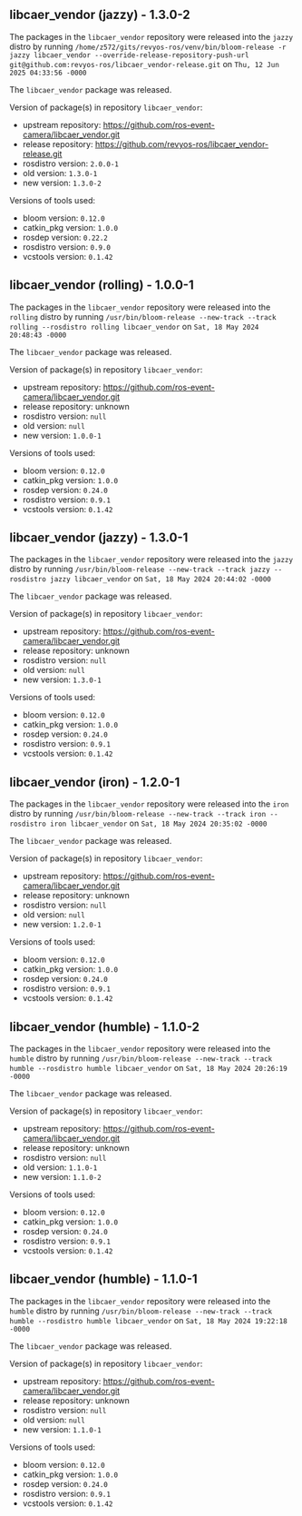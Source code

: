 ## libcaer_vendor (jazzy) - 1.3.0-2

The packages in the `libcaer_vendor` repository were released into the `jazzy` distro by running `/home/z572/gits/revyos-ros/venv/bin/bloom-release -r jazzy libcaer_vendor --override-release-repository-push-url git@github.com:revyos-ros/libcaer_vendor-release.git` on `Thu, 12 Jun 2025 04:33:56 -0000`

The `libcaer_vendor` package was released.

Version of package(s) in repository `libcaer_vendor`:

- upstream repository: https://github.com/ros-event-camera/libcaer_vendor.git
- release repository: https://github.com/revyos-ros/libcaer_vendor-release.git
- rosdistro version: `2.0.0-1`
- old version: `1.3.0-1`
- new version: `1.3.0-2`

Versions of tools used:

- bloom version: `0.12.0`
- catkin_pkg version: `1.0.0`
- rosdep version: `0.22.2`
- rosdistro version: `0.9.0`
- vcstools version: `0.1.42`


## libcaer_vendor (rolling) - 1.0.0-1

The packages in the `libcaer_vendor` repository were released into the `rolling` distro by running `/usr/bin/bloom-release --new-track --track rolling --rosdistro rolling libcaer_vendor` on `Sat, 18 May 2024 20:48:43 -0000`

The `libcaer_vendor` package was released.

Version of package(s) in repository `libcaer_vendor`:

- upstream repository: https://github.com/ros-event-camera/libcaer_vendor.git
- release repository: unknown
- rosdistro version: `null`
- old version: `null`
- new version: `1.0.0-1`

Versions of tools used:

- bloom version: `0.12.0`
- catkin_pkg version: `1.0.0`
- rosdep version: `0.24.0`
- rosdistro version: `0.9.1`
- vcstools version: `0.1.42`


## libcaer_vendor (jazzy) - 1.3.0-1

The packages in the `libcaer_vendor` repository were released into the `jazzy` distro by running `/usr/bin/bloom-release --new-track --track jazzy --rosdistro jazzy libcaer_vendor` on `Sat, 18 May 2024 20:44:02 -0000`

The `libcaer_vendor` package was released.

Version of package(s) in repository `libcaer_vendor`:

- upstream repository: https://github.com/ros-event-camera/libcaer_vendor.git
- release repository: unknown
- rosdistro version: `null`
- old version: `null`
- new version: `1.3.0-1`

Versions of tools used:

- bloom version: `0.12.0`
- catkin_pkg version: `1.0.0`
- rosdep version: `0.24.0`
- rosdistro version: `0.9.1`
- vcstools version: `0.1.42`


## libcaer_vendor (iron) - 1.2.0-1

The packages in the `libcaer_vendor` repository were released into the `iron` distro by running `/usr/bin/bloom-release --new-track --track iron --rosdistro iron libcaer_vendor` on `Sat, 18 May 2024 20:35:02 -0000`

The `libcaer_vendor` package was released.

Version of package(s) in repository `libcaer_vendor`:

- upstream repository: https://github.com/ros-event-camera/libcaer_vendor.git
- release repository: unknown
- rosdistro version: `null`
- old version: `null`
- new version: `1.2.0-1`

Versions of tools used:

- bloom version: `0.12.0`
- catkin_pkg version: `1.0.0`
- rosdep version: `0.24.0`
- rosdistro version: `0.9.1`
- vcstools version: `0.1.42`


## libcaer_vendor (humble) - 1.1.0-2

The packages in the `libcaer_vendor` repository were released into the `humble` distro by running `/usr/bin/bloom-release --new-track --track humble --rosdistro humble libcaer_vendor` on `Sat, 18 May 2024 20:26:19 -0000`

The `libcaer_vendor` package was released.

Version of package(s) in repository `libcaer_vendor`:

- upstream repository: https://github.com/ros-event-camera/libcaer_vendor.git
- release repository: unknown
- rosdistro version: `null`
- old version: `1.1.0-1`
- new version: `1.1.0-2`

Versions of tools used:

- bloom version: `0.12.0`
- catkin_pkg version: `1.0.0`
- rosdep version: `0.24.0`
- rosdistro version: `0.9.1`
- vcstools version: `0.1.42`


## libcaer_vendor (humble) - 1.1.0-1

The packages in the `libcaer_vendor` repository were released into the `humble` distro by running `/usr/bin/bloom-release --new-track --track humble --rosdistro humble libcaer_vendor` on `Sat, 18 May 2024 19:22:18 -0000`

The `libcaer_vendor` package was released.

Version of package(s) in repository `libcaer_vendor`:

- upstream repository: https://github.com/ros-event-camera/libcaer_vendor.git
- release repository: unknown
- rosdistro version: `null`
- old version: `null`
- new version: `1.1.0-1`

Versions of tools used:

- bloom version: `0.12.0`
- catkin_pkg version: `1.0.0`
- rosdep version: `0.24.0`
- rosdistro version: `0.9.1`
- vcstools version: `0.1.42`


